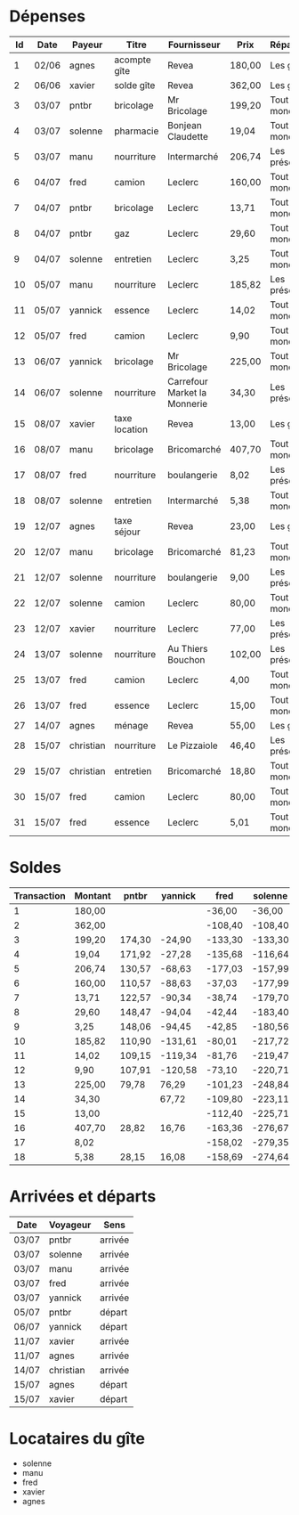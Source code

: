 # Dépenses
Id | Date  | Payeur  | Titre         | Fournisseur                  | Prix   | Répartition    
-- | ----- | ------- | ------------- | ---------------------------- | ------ | ---------------
 1 | 02/06 | agnes   | acompte gîte  | Revea                        | 180,00 | Les gîtants    
 2 | 06/06 | xavier  | solde gîte    | Revea                        | 362,00 | Les gîtants    
 3 | 03/07 | pntbr   | bricolage     | Mr Bricolage                 | 199,20 | Tout le monde  
 4 | 03/07 | solenne | pharmacie     | Bonjean Claudette            |  19,04 | Tout le monde  
 5 | 03/07 | manu    | nourriture    | Intermarché                  | 206,74 | Les présent/e/s
 6 | 04/07 | fred    | camion        | Leclerc                      | 160,00 | Tout le monde  
 7 | 04/07 | pntbr   | bricolage     | Leclerc                      |  13,71 | Tout le monde  
 8 | 04/07 | pntbr   | gaz           | Leclerc                      |  29,60 | Tout le monde  
 9 | 04/07 | solenne | entretien     | Leclerc                      |   3,25 | Tout le monde  
10 | 05/07 | manu    | nourriture    | Leclerc                      | 185,82 | Les présent/e/s
11 | 05/07 | yannick | essence       | Leclerc                      |  14,02 | Tout le monde  
12 | 05/07 | fred    | camion        | Leclerc                      |   9,90 | Tout le monde  
13 | 06/07 | yannick | bricolage     | Mr Bricolage                 | 225,00 | Tout le monde  
14 | 06/07 | solenne | nourriture    | Carrefour Market la Monnerie |  34,30 | Les présent/e/s
15 | 08/07 | xavier  | taxe location | Revea                        |  13,00 | Les gîtants    
16 | 08/07 | manu    | bricolage     | Bricomarché                  | 407,70 | Tout le monde  
17 | 08/07 | fred    | nourriture    | boulangerie                  |   8,02 | Les présent/e/s
18 | 08/07 | solenne | entretien     | Intermarché                  |   5,38 | Tout le monde  
19 | 12/07 | agnes   | taxe séjour   | Revea                        |  23,00 | Les gîtants    
20 | 12/07 | manu    | bricolage     | Bricomarché                  |  81,23 | Tout le monde  
21 | 12/07 | solenne | nourriture    | boulangerie                  |   9,00 | Les présent/e/s
22 | 12/07 | solenne | camion        | Leclerc                      |  80,00 | Tout le monde  
23 | 12/07 | xavier  | nourriture    | Leclerc                      |  77,00 | Les présent/e/s
24 | 13/07 | solenne | nourriture    | Au Thiers Bouchon            | 102,00 | Les présent/e/s
25 | 13/07 | fred    | camion        | Leclerc                      |   4,00 | Tout le monde  
26 | 13/07 | fred    | essence       | Leclerc                      |  15,00 | Tout le monde  
27 | 14/07 | agnes   | ménage        | Revea                        |  55,00 | Les gîtants    
28 | 15/07 | christian | nourriture  | Le Pizzaiole                 |  46,40 | Les présent/e/s
29 | 15/07 | christian | entretien   | Bricomarché                  |  18,80 | Tout le monde
30 | 15/07 | fred      | camion      | Leclerc                      |  80,00 | Tout le monde
31 | 15/07 | fred      | essence     | Leclerc                      |   5,01 | Tout le monde

# Soldes
Transaction | Montant | pntbr  | yannick | fred    | solenne | manu    | xavier | agnes  | christian
----------- | ------- | ------ | ------- | ------- | ------- | ------- | ------ | ------ | ---------
          1 |  180,00 |        |         |  -36,00 |  -36,00 |  -36,00 | -36,00 | 144,00 |          
          2 |  362,00 |        |         | -108,40 | -108,40 | -108,40 | 253,60 |  71,60 |          
          3 |  199,20 | 174,30 |  -24,90 | -133,30 | -133,30 | -133,30 | 228,70 |  46,70 |    -24,90
          4 |   19,04 | 171,92 |  -27,28 | -135,68 | -116,64 | -135,68 | 226,32 |  44,32 |    -27,28
          5 |  206,74 | 130,57 |  -68,63 | -177,03 | -157,99 |   29,71 |        |        |          
          6 |  160,00 | 110,57 |  -88,63 |  -37,03 | -177,99 |    9,71 | 206,32 |  24,32 |    -47,28
          7 |   13,71 | 122,57 |  -90,34 |  -38,74 | -179,70 |    8,00 | 204,61 |  22,61 |    -48,99
          8 |   29,60 | 148,47 |  -94,04 |  -42,44 | -183,40 |    4,30 | 200,91 |  18,91 |    -52,69
          9 |    3,25 | 148,06 |  -94,45 |  -42,85 | -180,56 |    3,89 | 200,50 |  18,50 |    -53,10
         10 |  185,82 | 110,90 | -131,61 |  -80,01 | -217,72 |  152,55 |        |        |          
         11 |   14,02 | 109,15 | -119,34 |  -81,76 | -219,47 |  150,80 | 198,75 |  16,75 |    -54,85
         12 |    9,90 | 107,91 | -120,58 |  -73,10 | -220,71 |  149,56 | 197,51 |  15,51 |    -56,09
         13 |  225,00 |  79,78 |   76,29 | -101,23 | -248,84 |  121,43 | 169,39 | -12,62 |    -84,22
         14 |   34,30 |        |   67,72 | -109,80 | -223,11 |  112,86 |        |        |          
         15 |   13,00 |        |         | -112,40 | -225,71 |  110,26 | 179,79 | -15,22 |          
         16 |  407,70 |  28,82 |   16,76 | -163,36 | -276,67 |  467,00 | 128,82 | -66,18 |   -135,18
         17 |    8,02 |        |         | -158,02 | -279,35 |  464,32 |        |        |          
         18 |    5,38 |  28,15 |   16,08 | -158,69 | -274,64 |  463,65 | 128,15 | -66,85 |   -135,85

# Arrivées et départs
Date  | Voyageur | Sens   
----- | -------- | -------
03/07 | pntbr    | arrivée
03/07 | solenne  | arrivée
03/07 | manu     | arrivée
03/07 | fred     | arrivée
03/07 | yannick  | arrivée
05/07 | pntbr    | départ 
06/07 | yannick  | départ 
11/07 | xavier   | arrivée
11/07 | agnes    | arrivée
14/07 | christian | arrivée
15/07 | agnes     | départ
15/07 | xavier    | départ

# Locataires du gîte
- solenne
- manu
- fred
- xavier
- agnes
